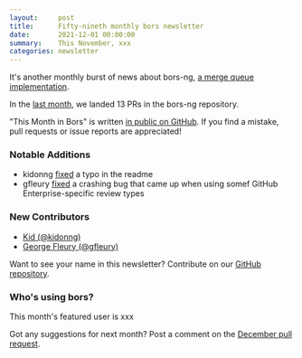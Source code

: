 ```yaml
---
layout:     post
title:      Fifty-nineth monthly bors newsletter
date:       2021-12-01 00:00:00
summary:    This November, xxx
categories: newsletter
---
```


It's another monthly burst of news about bors-ng, [a merge queue implementation](https://kflansburg.com/posts/merge-queues/).

In the [last month](https://github.com/bors-ng/bors-ng/pulls?q=is%3Apr+is%3Amerged+closed%3A2021-11-01..2021-11-30),
we landed 13 PRs in the bors-ng repository.

"This Month in Bors" is written [in public on GitHub][GitHub for TMiB].
If you find a mistake, pull requests or issue reports are appreciated!

[GitHub for TMiB]: https://github.com/bors-ng/bors-ng.github.io


### Notable Additions

* kidonng [fixed](https://github.com/bors-ng/bors-ng/pull/1387) a typo in the readme
* gfleury [fixed](https://github.com/bors-ng/bors-ng/pull/1401) a crashing bug that came up when using somef GitHub Enterprise-specific review types


### New Contributors

* [Kid (@kidonng)](https://github.com/kidonng)
* [George Fleury (@gfleury)](https://github.com/gfleury)

Want to see your name in this newsletter? Contribute on our [GitHub repository](https://github.com/bors-ng/bors-ng).


### Who's using bors?

This month's featured user is xxx

Got any suggestions for next month?
Post a comment on the [December pull request](https://github.com/bors-ng/bors-ng.github.io/pull/159).
